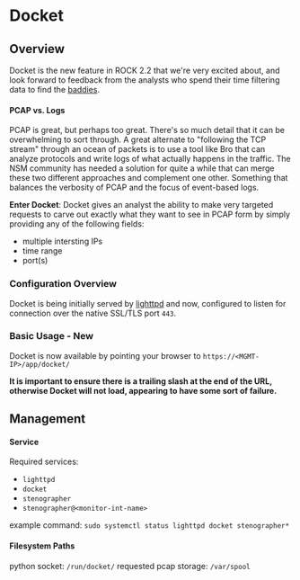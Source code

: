 # Docket

## Overview

Docket is the new feature in ROCK 2.2 that we're very excited about, and look forward to feedback from the analysts who spend their time filtering data to find the [baddies](https://v637g.app.goo.gl/qkGzskQTs5goPdBH6).

#### PCAP vs. Logs

PCAP is great, but perhaps too great.  There's so much detail that it can be overwhelming to sort through.  A great alternate to "following the TCP stream" through an ocean of packets is to use a tool like Bro that can analyze protocols and write logs of what actually happens in the traffic.  The NSM community has needed a solution for quite a while that can merge these two different approaches and complement one other.  Something that balances the verbosity of PCAP and the focus of event-based logs.

**Enter Docket**: Docket gives an analyst the ability to make very targeted requests to carve out exactly what they want to see in PCAP form by simply providing any of the following fields:

- multiple intersting IPs
- time range
- port(s)

### Configuration Overview

<!-- Docket is being initially served by [lighttpd](https://www.lighttpd.net/) and configured to listen for connection over port `8443`. -->
Docket is being initially served by [lighttpd](https://www.lighttpd.net/) and now, configured to listen for connection over the native SSL/TLS port `443`.

### Basic Usage - New

Docket is now available by pointing your browser to `https://<MGMT-IP>/app/docket/`

**It is important to ensure there is a trailing slash at the end of the URL, otherwise Docket will not load, appearing to have some sort of failure.**

## Management

#### Service

Required services:
- `lighttpd`
- `docket`
- `stenographer`
- `stenographer@<monitor-int-name>`

example command:
`sudo systemctl status lighttpd docket stenographer*`

#### Filesystem Paths

python socket: `/run/docket/`
requested pcap storage: `/var/spool`
